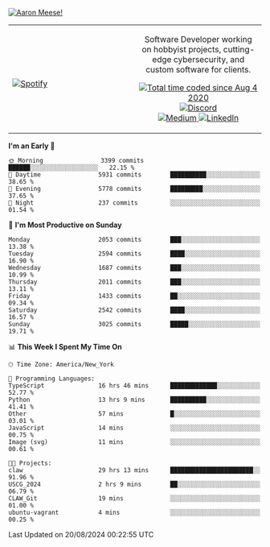 [![Aaron Meese!](https://user-images.githubusercontent.com/17814535/88975338-a2aabf00-d27f-11ea-963f-8a19608716b4.png)](https://github.com/ajmeese7/readme-ascii "README ASCII")

<!-- Modified from project here: https://github.com/novatorem/novatorem -->
<table width="100%">
  <tr>
  <td width="50%">

&nbsp; <br> [![Spotify](https://ajmeese7.vercel.app/api/spotify)](https://open.spotify.com/user/ajmeese)

  </td>
  <td width="50%">
    <p align="center">
    Software Developer working on hobbyist projects, cutting-edge cybersecurity, and custom software for clients.
    </p>
    <p align="center">
      <a href="https://wakatime.com/@f726891d-3b02-46cd-9b60-e8c59f9e2b14">
        <img src="https://wakatime.com/badge/user/f726891d-3b02-46cd-9b60-e8c59f9e2b14.svg" alt="Total time coded since Aug 4 2020" title="WakaTime" />
      </a>
      <a href="http://link.aaronmeese.com/discord">
        <img src="https://img.shields.io/badge/discord-ajmeese7%234835-369?style=flat-square&logo=discord&logoColor=white&color=purple" alt="Discord" title="Discord">
      </a>
      <br />
      <a href="https://link.aaronmeese.com/medium">
        <img src="https://img.shields.io/badge/medium-ajmeese7-1DB954?style=flat-square&logo=medium&logoColor=white" alt="Medium" title="Medium">
      </a>
      <a href="https://link.aaronmeese.com/linkedin">
        <img src="https://img.shields.io/badge/linkedIn-aaronmeese-1DB954?style=flat-square&logo=linkedin&logoColor=white&color=blue" alt="LinkedIn" title="LinkedIn">
      </a>
    </p>
  </td>

</table>

[//]: <> (The `&nbsp;` is to have Aphelion take up more space)

<!--START_SECTION:waka-->
**I'm an Early 🐤** 

```text
🌞 Morning                3399 commits        ██████░░░░░░░░░░░░░░░░░░░   22.15 % 
🌆 Daytime                5931 commits        ██████████░░░░░░░░░░░░░░░   38.65 % 
🌃 Evening                5778 commits        █████████░░░░░░░░░░░░░░░░   37.65 % 
🌙 Night                  237 commits         ░░░░░░░░░░░░░░░░░░░░░░░░░   01.54 % 
```
📅 **I'm Most Productive on Sunday** 

```text
Monday                   2053 commits        ███░░░░░░░░░░░░░░░░░░░░░░   13.38 % 
Tuesday                  2594 commits        ████░░░░░░░░░░░░░░░░░░░░░   16.90 % 
Wednesday                1687 commits        ███░░░░░░░░░░░░░░░░░░░░░░   10.99 % 
Thursday                 2011 commits        ███░░░░░░░░░░░░░░░░░░░░░░   13.11 % 
Friday                   1433 commits        ██░░░░░░░░░░░░░░░░░░░░░░░   09.34 % 
Saturday                 2542 commits        ████░░░░░░░░░░░░░░░░░░░░░   16.57 % 
Sunday                   3025 commits        █████░░░░░░░░░░░░░░░░░░░░   19.71 % 
```


📊 **This Week I Spent My Time On** 

```text
🕑︎ Time Zone: America/New_York

💬 Programming Languages: 
TypeScript               16 hrs 46 mins      █████████████░░░░░░░░░░░░   52.77 % 
Python                   13 hrs 9 mins       ██████████░░░░░░░░░░░░░░░   41.41 % 
Other                    57 mins             █░░░░░░░░░░░░░░░░░░░░░░░░   03.01 % 
JavaScript               14 mins             ░░░░░░░░░░░░░░░░░░░░░░░░░   00.75 % 
Image (svg)              11 mins             ░░░░░░░░░░░░░░░░░░░░░░░░░   00.61 % 

🐱‍💻 Projects: 
claw                     29 hrs 13 mins      ███████████████████████░░   91.96 % 
USCG_2024                2 hrs 9 mins        ██░░░░░░░░░░░░░░░░░░░░░░░   06.79 % 
CLAW_Git                 19 mins             ░░░░░░░░░░░░░░░░░░░░░░░░░   01.00 % 
ubuntu-vagrant           4 mins              ░░░░░░░░░░░░░░░░░░░░░░░░░   00.25 % 
```


 Last Updated on 20/08/2024 00:22:55 UTC
<!--END_SECTION:waka-->
